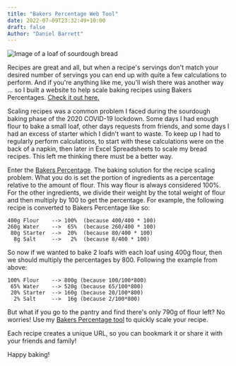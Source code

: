 ```yaml
---
title: "Bakers Percentage Web Tool"
date: 2022-07-09T23:32:49+10:00
draft: false
Author: "Daniel Barrett"
---
```


![Image of a loaf of sourdough bread](/images/scale-bread-recipes.jpg)

Recipes are great and all, but when a recipe's servings don't match your desired number of servings you can end up with quite a few calculations to perform. And if you're anything like me, you'll wish there was another way ... so I built a website to help scale baking recipes using Bakers Percentages. [Check it out here.](https://bread.chainring.xyz)

Scaling recipes was a common problem I faced during the sourdough baking phase of the 2020 COVID-19 lockdown. Some days I had enough flour to bake a small loaf, other days requests from friends, and some days I had an excess of starter which I didn't want to waste. To keep up I had to regularly perform calculations, to start with these calculations were on the back of a napkin, then later in Excel Spreadsheets to scale my bread recipes. This left me thinking there must be a better way.

Enter the [Bakers Percentage](https://en.wikipedia.org/wiki/Baker_percentage). The baking solution for the recipe scaling problem. What you do is set the portion of ingredients as a percentage relative to the amount of flour. This way flour is always considered 100%. For the other ingredients, we divide their weight by the total weight of flour and then multiply by 100 to get the percentage. For example, the following recipe is converted to Bakers Percentage like so:

```
400g Flour    --> 100%  (because 400/400 * 100)
260g Water    -->  65%  (because 260/400 * 100)
 80g Starter  -->  20%  (because 80/400 * 100)
  8g Salt     -->   2%  (because 8/400 * 100)
```

So now if we wanted to bake 2 loafs with each loaf using 400g flour, then we should multiply the percentages by 800. Following the example from above:

```
100% Flour    --> 800g (because 100/100*800)
 65% Water    --> 520g (because 65/100*800)
 20% Starter  --> 160g (because 20/100*800)
  2% Salt     -->  16g (because 2/100*800)
```

But what if you go to the pantry and find there's only 790g of flour left? No worries! Use my [Bakers Percentage tool](https://bread.chainring.xyz) to quickly scale your recipe.

Each recipe creates a unique URL, so you can bookmark it or share it with your friends and family!

Happy baking!

